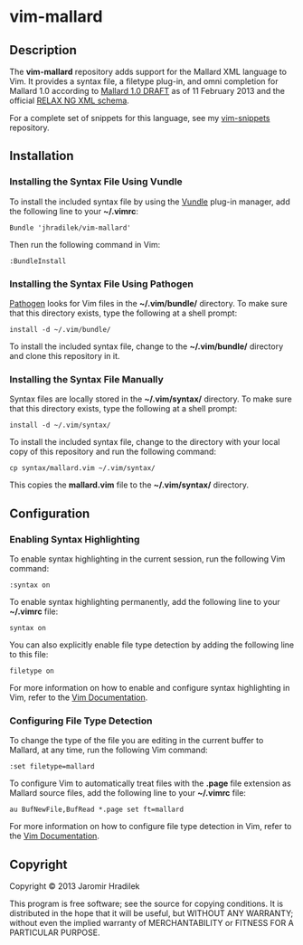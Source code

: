 # vim-mallard

## Description

The **vim-mallard** repository adds support for the Mallard XML language to Vim. It provides a syntax file, a filetype plug-in, and omni completion for Mallard 1.0 according to [Mallard 1.0 DRAFT](http://projectmallard.org/1.0/index.html) as of 11 February 2013 and the official [RELAX NG XML schema](http://projectmallard.org/1.0/mallard-1.0.rng).

For a complete set of snippets for this language, see my [vim-snippets](https://github.com/jhradilek/vim-snippets) repository.

## Installation

### Installing the Syntax File Using Vundle

To install the included syntax file by using the [Vundle](https://github.com/gmarik/vundle) plug-in manager, add the following line to your **~/.vimrc**:

    Bundle 'jhradilek/vim-mallard'

Then run the following command in Vim:

    :BundleInstall

### Installing the Syntax File Using Pathogen

[Pathogen](https://github.com/tpope/vim-pathogen) looks for Vim files in the **~/.vim/bundle/** directory. To make sure that this directory exists, type the following at a shell prompt:

    install -d ~/.vim/bundle/

To install the included syntax file, change to the **~/.vim/bundle/** directory and clone this repository in it.

### Installing the Syntax File Manually

Syntax files are locally stored in the **~/.vim/syntax/** directory. To make sure that this directory exists, type the following at a shell prompt:

    install -d ~/.vim/syntax/

To install the included syntax file, change to the directory with your local copy of this repository and run the following command:

    cp syntax/mallard.vim ~/.vim/syntax/

This copies the **mallard.vim** file to the **~/.vim/syntax/** directory.

## Configuration

### Enabling Syntax Highlighting

To enable syntax highlighting in the current session, run the following Vim command:

    :syntax on

To enable syntax highlighting permanently, add the following line to your **~/.vimrc** file:

    syntax on

You can also explicitly enable file type detection by adding the following line to this file:

    filetype on

For more information on how to enable and configure syntax highlighting in Vim, refer to the [Vim Documentation](http://vimdoc.sourceforge.net/htmldoc/syntax.html).

### Configuring File Type Detection

To change the type of the file you are editing in the current buffer to Mallard, at any time, run the following Vim command:

    :set filetype=mallard

To configure Vim to automatically treat files with the **.page** file extension as Mallard source files, add the following line to your **~/.vimrc** file:

    au BufNewFile,BufRead *.page set ft=mallard

For more information on how to configure file type detection in Vim, refer to the [Vim Documentation](http://vimdoc.sourceforge.net/htmldoc/filetype.html).

## Copyright

Copyright © 2013 Jaromir Hradilek

This program is free software; see the source for copying conditions. It is distributed in the hope that it will be useful, but WITHOUT ANY WARRANTY; without even the implied warranty of MERCHANTABILITY or FITNESS FOR A PARTICULAR PURPOSE.
